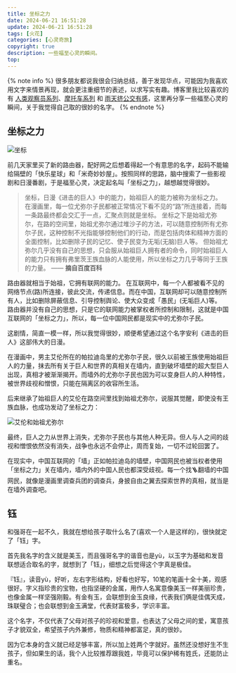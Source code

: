 ```yaml
---
title: 坐标之力
date: 2024-06-21 16:51:28
update: 2024-06-21 16:51:28
tags: [火花]
categories: [心灵奇旅]
copyright: true
description: 一些福至心灵的瞬间。
top:
---
```


{% note info %}
很多朋友都说我很会归纳总结，善于发现华点，可能因为我喜欢用文字来情景再现，就会更注重细节的表述，以求写实有趣。博客里我比较喜欢的有 [人类观察员系列](https://jmyblog.top/categories/%E4%BA%BA%E7%B1%BB%E8%A7%82%E5%AF%9F%E5%91%98/)、[摩托车系列](https://jmyblog.top/tags/%E6%91%A9%E6%89%98%E8%BD%A6/) 和 [雨天挤公交有感](https://jmyblog.top/bus-story/)，这里再分享一些福至心灵的瞬间，关于我觉得自己取的很妙的名字。
{% endnote %}

## 坐标之力

<img src="https://s2.loli.net/2024/06/26/yo4WugrLxvek6Fp.png" alt="坐标">

前几天家里买了新的路由器，配好网之后想着得起一个有意思的名字，起码不能输给隔壁的「快乐星球」和「米奇妙妙屋」。按照同样的思路，脑中搜索了一些影视剧和日漫番剧，于是福至心灵，决定起名叫「坐标之力」，越想越觉得很妙。

>坐标，日漫《进击的巨人》中的能力，始祖巨人的能力被称为坐标之力。
在漫画里，每一位尤弥尔子民都被正常情况下看不见的“路”所连接着，而每一条路最终都会交汇于一点，汇聚点则就是坐标。
坐标之下是始祖尤弥尔，在路的空间里，始祖尤弥尔通过堆沙子的方法，可以随意控制所有尤弥尔子民，这种控制不光指能够控制他们的行动，而是包括肉体和精神方面的全面控制，比如删除子民的记忆、使子民变为无垢(无脑)巨人等。
但始祖尤弥尔几乎没有自己的思想，只会服从始祖巨人拥有者的命令，同时始祖巨人的能力只有拥有弗里茨王族血脉的人能使用，所以坐标之力几乎等同于王族的力量。
—— **摘自百度百科**

路由器就相当于始祖，它拥有联网的能力。
在互联网中，每一个人都被看不见的网络节点(路)所连接，彼此交流，传递信息。而在中国，互联网却可以随意控制所有人，比如删除屏蔽信息、引导控制舆论、使大众变成「愚民」(无垢巨人)等。
路由器并没有自己的思想，只是它的联网能力被掌权者所控制和限制，这就是中国互联网的「坐标之力」，所以，每一位中国网民都是现实中的尤弥尔子民。

这剧情，简直一模一样，所以我觉得很妙，顺便希望通过这个名字安利《进击的巨人》这部伟大的日漫。

在漫画中，男主艾伦所在的帕拉迪岛里的尤弥尔子民，很久以前被王族使用始祖巨人的力量，抹去所有关于巨人和世界的真相关在墙内，直到破坏墙壁的超大型巨人出现，真相才被渐渐揭开。而墙外的尤弥尔子民也因为可以变身巨人的人种特性，被世界歧视和憎恨，只能在隔离区的收容所生活。

后来继承了始祖巨人的艾伦在路空间里找到始祖尤弥尔，说服其觉醒，即使没有王族血脉，也成功发动了坐标之力：

<img src="https://s2.loli.net/2024/06/28/YtqDKQhe9Eykf1H.png" alt="艾伦和始祖尤弥尔">

最终，巨人之力从世界上消失，尤弥尔子民也与其他人种无异。但人与人之间的歧视和憎恨依然没有消失，战争也永远不会停止，周而复始，一切不过轮回罢了。

在现实中，中国互联网的「墙」正如帕拉迪岛的墙壁，中国网民也被当权者使用「坐标之力」关在墙内，墙内外的中国人民也都深受歧视。每一个找🪜翻墙的中国网民，就像是漫画里调查兵团的调查兵，身披自由之翼去探索世界的真相，就当是在墙外调查吧。

## 钰

和强哥在一起不久，我就在想给孩子取什么名了(喜欢一个人是这样的)，很快就定了「钰」字。

首先我名字的含义就是美玉，而且强哥名字的谐音也是yù，以玉字为基础和发音联想适合取名的字，就想到了「钰」，细想之后觉得这个字真是极佳。

『钰』，读音yù，好听，左右字形结构，好看也好写，10笔的笔画十全十美，观感很好。字义指珍贵的宝物，也指坚硬的金属，用作人名寓意像美玉一样美丽珍贵，也像金属一样坚强刚毅。有金有玉，会联想到金玉良缘，代表我们俩是佳偶天成，珠联璧合；也会联想到金玉满堂，代表财富极多，学识丰富。

这个名字，不仅代表了父母对孩子的珍视和爱意，也表达了父母之间的爱，寓意孩子才貌双全，希望孩子内外兼修，物质和精神都富足，真的很妙。

因为它本身的含义就已经足够丰富，所以加上姓两个字就好。虽然还没想好生不生孩子，但如果生的话，我个人比较推荐跟我姓，毕竟可以保护稀有姓氏，还能防止重名。